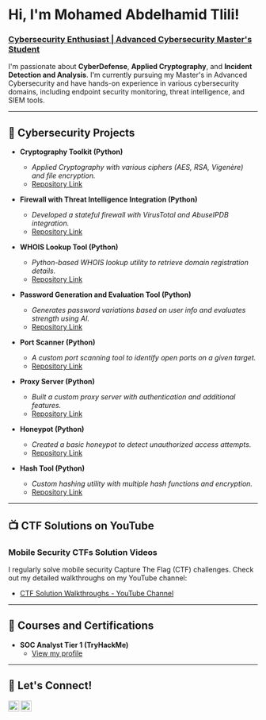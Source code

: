 # Hi, I'm Mohamed Abdelhamid Tlili! 
### [Cybersecurity Enthusiast | Advanced Cybersecurity Master's Student](https://github.com/HamidouTlili)
  
I'm passionate about **CyberDefense**, **Applied Cryptography**, and **Incident Detection and Analysis**. I'm currently pursuing my Master's in Advanced Cybersecurity and have hands-on experience in various cybersecurity domains, including endpoint security monitoring, threat intelligence, and SIEM tools.

---

## 🔐 Cybersecurity Projects

- **Cryptography Toolkit (Python)**
  - *Applied Cryptography with various ciphers (AES, RSA, Vigenère) and file encryption.*
  - [Repository Link](https://github.com/HamidouTlili/python-projects/tree/master/hamidou_cryptography_toolkit)

- **Firewall with Threat Intelligence Integration (Python)**
  - *Developed a stateful firewall with VirusTotal and AbuseIPDB integration.*
  - [Repository Link](https://github.com/HamidouTlili/python-projects/tree/master/hamidou_firewall)

- **WHOIS Lookup Tool (Python)**
  - *Python-based WHOIS lookup utility to retrieve domain registration details.*
  - [Repository Link](https://github.com/HamidouTlili/python-projects/tree/master/hamidou_whois_lookup)

- **Password Generation and Evaluation Tool (Python)**
  - *Generates password variations based on user info and evaluates strength using AI.*
  - [Repository Link](https://github.com/HamidouTlili/python-projects/tree/master/hamidoupassgen)

- **Port Scanner (Python)**
  - *A custom port scanning tool to identify open ports on a given target.*
  - [Repository Link](https://github.com/HamidouTlili/python-projects/tree/master/scanner)

- **Proxy Server (Python)**
  - *Built a custom proxy server with authentication and additional features.*
  - [Repository Link](https://github.com/HamidouTlili/python-projects/tree/master/hamidou_proxy_server)

- **Honeypot (Python)**
  - *Created a basic honeypot to detect unauthorized access attempts.*
  - [Repository Link](https://github.com/HamidouTlili/python-projects/tree/master/honeypot)

- **Hash Tool (Python)**
  - *Custom hashing utility with multiple hash functions and encryption.*
  - [Repository Link](https://github.com/HamidouTlili/python-projects/tree/master/hamidou_hash_tool)

---

## 📺 CTF Solutions on YouTube
### Mobile Security CTFs Solution Videos
I regularly solve mobile security Capture The Flag (CTF) challenges. Check out my detailed walkthroughs on my YouTube channel:
- [CTF Solution Walkthroughs - YouTube Channel](https://www.youtube.com/@medtlili-kh3fz/videos)

---

## 🌱 Courses and Certifications
- **SOC Analyst Tier 1 (TryHackMe)**
  - [View my profile](https://tryhackme.com/r/p/tlilimohamedabde)

  
---

## 🤝 Let's Connect!

[<img align="left" alt="LinkedIn | Mohamed Tlili" width="22px" src="https://cdn.jsdelivr.net/npm/simple-icons@v3/icons/linkedin.svg" />](https://www.linkedin.com/in/mohamed-abdelhamid-tlili-a77542267/)
[<img align="left" alt="GitHub | HamidouTlili" width="22px" src="https://cdn.jsdelivr.net/npm/simple-icons@v3/icons/github.svg" />](https://github.com/HamidouTlili)
